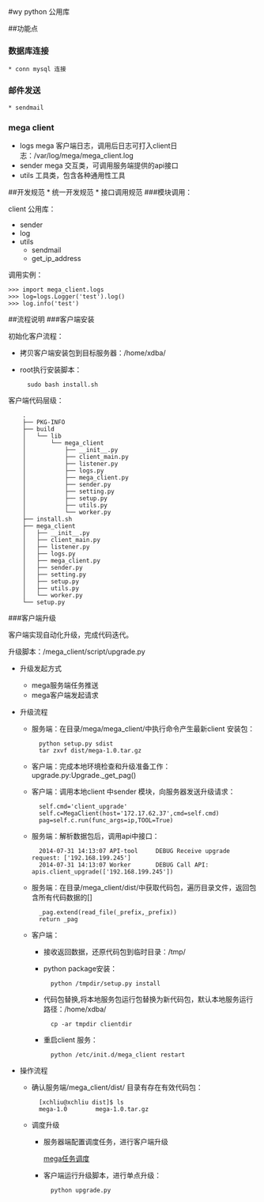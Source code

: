 #wy python 公用库

##功能点

### 数据库连接
	* conn mysql 连接
### 邮件发送
	* sendmail  
	
### mega client
	
* logs	mega 客户端日志，调用后日志可打入client日志：/var/log/mega/mega_client.log
* sender mega 交互类，可调用服务端提供的api接口
* utils  工具类，包含各种通用性工具


##开发规范
	* 统一开发规范
	* 接口调用规范
###模块调用：

client 公用库：

* sender
* log
* utils
	* sendmail
	* get_ip_address

调用实例：
	
	>>> import mega_client.logs
	>>> log=logs.Logger('test').log()
	>>> log.info('test')


##流程说明
###客户端安装

初始化客户流程：

* 拷贝客户端安装包到目标服务器：/home/xdba/
* root执行安装脚本：

		sudo bash install.sh 
客户端代码层级：
	
		.
		├── PKG-INFO
		├── build
		│   └── lib
		│       └── mega_client
		│           ├── __init__.py
		│           ├── client_main.py
		│           ├── listener.py
		│           ├── logs.py
		│           ├── mega_client.py
		│           ├── sender.py
		│           ├── setting.py
		│           ├── setup.py
		│           ├── utils.py
		│           └── worker.py
		├── install.sh
		├── mega_client
		│   ├── __init__.py
		│   ├── client_main.py
		│   ├── listener.py
		│   ├── logs.py
		│   ├── mega_client.py
		│   ├── sender.py
		│   ├── setting.py
		│   ├── setup.py
		│   ├── utils.py
		│   └── worker.py
		└── setup.py

###客户端升级

客户端实现自动化升级，完成代码迭代。

升级脚本：/mega_client/script/upgrade.py

* 升级发起方式
	* mega服务端任务推送
	* mega客户端发起请求
	
* 升级流程	
	* 服务端：在目录/mega/mega_client/中执行命令产生最新client 安装包：
	
			python setup.py sdist
			tar zxvf dist/mega-1.0.tar.gz

	* 客户端：完成本地环境检查和升级准备工作：upgrade.py:Upgrade._get_pag()
		
	* 客户端：调用本地client 中sender 模块，向服务器发送升级请求：
			
		    self.cmd='client_upgrade'
       		self.c=MegaClient(host='172.17.62.37',cmd=self.cmd)
			pag=self.c.run(func_args=ip,TOOL=True)
	* 服务端：解析数据包后，调用api中接口：

			2014-07-31 14:13:07 API-tool     DEBUG Receive upgrade request: ['192.168.199.245']
			2014-07-31 14:13:07 Worker       DEBUG Call API: apis.client_upgrade(['192.168.199.245'])
		
	* 服务端：在目录/mega_client/dist/中获取代码包，遍历目录文件，返回包含所有代码数据的[]
				  
			_pag.extend(read_file(_prefix,_prefix))
        	return _pag
	* 客户端：
		* 接收返回数据，还原代码包到临时目录：/tmp/
		* python package安装：
				
				python /tmpdir/setup.py install
		* 代码包替换,将本地服务包运行包替换为新代码包，默认本地服务运行路径：/home/xdba/

				cp -ar tmpdir clientdir
		* 重启client 服务：
					
				python /etc/init.d/mega_client restart	
* 操作流程
	* 确认服务端/mega_client/dist/ 目录有存在有效代码包：
		
			[xchliu@xchliu dist]$ ls
			mega-1.0        mega-1.0.tar.gz
	* 调度升级 
		* 服务器端配置调度任务，进行客户端升级

			<a href="http://172.17.61.63:8080/admin/client">mega任务调度</a>
		* 客户端运行升级脚本，进行单点升级：

				python upgrade.py